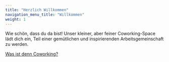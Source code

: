 ```yaml
---
title: "Herzlich Willkommen"
navigation_menu_title: "Willkommen"
weight: 1
---
```


Wie schön, dass du da bist! Unser kleiner, aber feiner Coworking-Space lädt dich ein, Teil einer gemütlichen und inspirierenden Arbeitsgemeinschaft zu werden.  

[Was ist denn Coworking?](/was-ist-coworking/ "Was ist denn Coworking?")